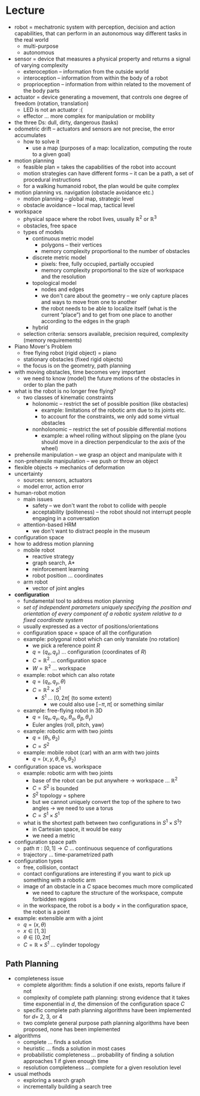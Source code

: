# Lecture

- robot = mechatronic system with perception, decision and action capabilities, that can perform in an autonomous way different tasks in the real world
	- multi-purpose
	- autonomous
- sensor = device that measures a physical property and returns a signal of varying complexity
	- exteroception – information from the outside world
	- interoception – information from within the body of a robot
	- proprioception – information from within related to the movement of the body parts
- actuator = device generating a movement, that controls one degree of freedom (rotation, translation)
	- LED is not an actuator :(
	- effector … more complex for manipulation or mobility
- the three Ds: dull, dirty, dangerous (tasks)
- odometric drift – actuators and sensors are not precise, the error accumulates
	- how to solve it
		- use a map (purposes of a map: localization, computing the route to a given goal)
- motion planning
	- feasible plan = takes the capabilities of the robot into account
	- motion strategies can have different forms – it can be a path, a set of procedural instructions
	- for a walking humanoid robot, the plan would be quite complex
- motion planning vs. navigation (obstacle avoidance etc.)
	- motion planning – global map, strategic level
	- obstacle avoidance – local map, tactical level
- workspace
	- physical space where the robot lives, usually $\mathbb R^2$ or $\mathbb R^3$
	- obstacles, free space
	- types of models
		- continuous metric model
			- polygons – their vertices
			- memory complexity proportional to the number of obstacles
		- discrete metric model
			- pixels: free, fully occupied, partially occupied
			- memory complexity proportional to the size of workspace and the resolution
		- topological model
			- nodes and edges
			- we don't care about the geometry – we only capture places and ways to move from one to another
			- the robot needs to be able to localize itself (what is the current “place”) and to get from one place to another according to the edges in the graph
		- hybrid
	- selection criteria: sensors available, precision required, complexity (memory requirements)
- Piano Mover's Problem
	- free flying robot (rigid object) = piano
	- stationary obstacles (fixed rigid objects)
	- the focus is on the geometry, path planning
- with moving obstacles, time becomes very important
	- we need to know (model) the future motions of the obstacles in order to plan the path
- what is the robot is no longer free flying?
	- two classes of kinematic constraints
		- holonomic – restrict the set of possible position (like obstacles)
			- example: limitations of the robotic arm due to its joints etc.
			- to account for the constraints, we only add some virtual obstacles
		- nonholonomic – restrict the set of possible differential motions
			- example: a wheel rolling without slipping on the plane (you should move in a direction perpendicular to the axis of the wheel)
- prehensile manipulation – we grasp an object and manipulate with it
- non-prehensile manipulation – we push or throw an object
- flexible objects → mechanics of deformation
- uncertainty
	- sources: sensors, actuators
	- model error, action error
- human-robot motion
	- main issues
		- safety – we don't want the robot to collide with people
		- acceptability (politeness) – the robot should not interrupt people engaging in a conversation
	- attention-based HRM
		- we don't want to distract people in the museum
- configuration space
- how to address motion planning
	- mobile robot
		- reactive strategy
		- graph search, A\*
		- reinforcement learning
		- robot position … coordinates
	- arm robot
		- vector of joint angles
- **configuration**
	- fundamental tool to address motion planning
	- *set of independent parameters uniquely specifying the position and orientation of every component of a robotic system relative to a fixed coordinate system*
	- usually expressed as a vector of positions/orientations
	- configuration space = space of all the configuration
	- example: polygonal robot which can only translate (no rotation)
		- we pick a reference point $R$
		- $q=(q_x,q_y)$ … configuration (coordinates of $R$)
		- $C=\mathbb R^2$ … configuration space
		- $W=\mathbb R^2$ … workspace
	- example: robot which can also rotate
		- $q=(q_x,q_y,\theta)$
		- $C=\mathbb R^2\times S^1$
			- $S^1$ … $[0,2\pi[$ (to some extent)
				- we could also use $[-\pi,\pi[$ or something similar
	- example: free-flying robot in 3D
		- $q=(q_x,q_y,q_z,\theta_\alpha,\theta_\beta,\theta_\gamma)$
		- Euler angles (roll, pitch, yaw)
	- example: robotic arm with two joints
		- $q=(\theta_1,\theta_2)$
		- $C=S^2$
	- example: mobile robot (car) with an arm with two joints
		- $q=(x,y,\theta,\theta_1,\theta_2)$
- configuration space vs. workspace
	- example: robotic arm with two joints
		- base of the robot can be put anywhere → workspace … $\mathbb R^2$
		- $C=S^2$ is bounded
		- $S^2$ topology = sphere
		- but we cannot uniquely convert the top of the sphere to two angles → we need to use a torus
		- $C=S^1\times S^1$
	- what is the shortest path between two configurations in $S^1\times S^1$?
		- in Cartesian space, it would be easy
		- we need a metric
- configuration space path
	- path $\pi:[0,1]\to C$ … continuous sequence of configurations
	- trajectory … time-parametrized path
- configuration types
	- free, collision, contact
	- contact configurations are interesting if you want to pick up something with a robotic arm
	- image of an obstacle in a $C$ space becomes much more complicated
		- we need to capture the structure of the workspace, compute forbidden regions
	- in the workspace, the robot is a body × in the configuration space, the robot is a point
- example: extensible arm with a joint
	- $q=(x,\theta)$
	- $x\in[1,3]$
	- $\theta\in[0,2\pi[$
	- $C=\mathbb R\times S^1$ … cylinder topology

## Path Planning

- completeness issue
	- complete algorithm: finds a solution if one exists, reports failure if not
	- complexity of complete path planning: strong evidence that it takes time exponential in $d$, the dimension of the configuration space $C$
	- specific complete path planning algorithms have been implemented for $d=$ 2, 3, or 4
	- two complete general purpose path planning algorithms have been proposed, none has been implemented
- algorithms
	- complete … finds a solution
	- heuristic … finds a solution in most cases
	- probabilistic completeness … probability of finding a solution approaches 1 if given enough time
	- resolution completeness … complete for a given resolution level
- usual methods
	- exploring a search graph
	- incrementally building a search tree
